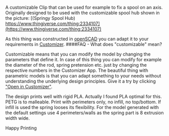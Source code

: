 A customizable Clip that can be used for example to fix a spool on an axis.
Originally designed to be used with the customizable spool hub shown in the picture: [(Springy Spool Hub) https://www.thingiverse.com/thing:2334107](https://www.thingiverse.com/thing:2334107)

As this thing was constructed in [openSCAD](http://www.openscad.org/documentation.html) you can adapt it to your requirements in [Customizer](https://www.thingiverse.com/apps/customizer/run?thing_id=2356396).
####FAQ - What does "customizable" mean?

Customizable means that you can modify the model by changing the parameters that define it. In case of this thing you can modify for example the diameter of the rod, spring pretension etc. just by changing the respective numbers in the Customizer App.
The beautiful thing with parametric models is that you can adapt something to your needs without understanding the underlying design principles. Give it a try by clicking ["Open in Customizer"](https://www.thingiverse.com/apps/customizer/run?thing_id=2356396).

The design prints well with rigid PLA. Actually I found PLA optimal for this. PETG is to malleable.
Print with perimeters only, no infill, no top/bottom. If infill is used the spring looses its flexibility. 
For the model generated with the default settings use 4 perimeters/walls as the spring part is 8 extrusion width wide.

Happy Printing